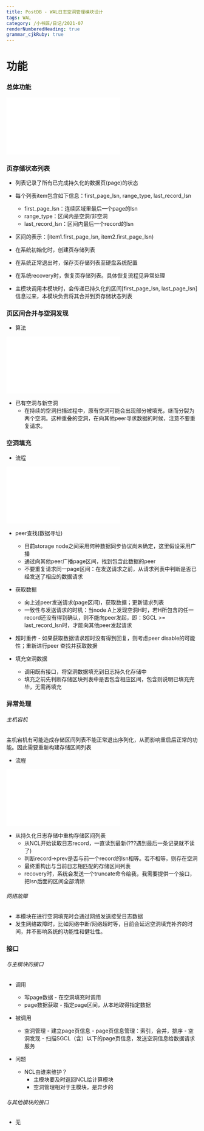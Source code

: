 ```yaml
---
title: PostDB - WAL日志空洞管理模块设计
tags: WAL 
category: /小书匠/日记/2021-07
renderNumberedHeading: true
grammar_cjkRuby: true
---
```



# 功能
### 总体功能

![绘图](./attachments/1626283921116.drawio.html)

### 页存储状态列表
- 列表记录了所有已完成持久化的数据页(page)的状态
- 每个列表item包含如下信息：first_page_lsn, range_type, last_record_lsn
	- first_page_lsn：连续区域里最后一个page的lsn
	- range_type：区间内是空洞/非空洞
	- last_record_lsn：区间内最后一个record的lsn
- 区间的表示：[item1.first_page_lsn, item2.first_page_lsn)

- 在系统初始化时，创建页存储列表
- 在系统正常退出时，保存页存储列表至硬盘系统配置
- 在系统recovery时，恢复页存储列表。具体恢复流程见异常处理
- 主模块调用本模块时，会传递已持久化的区间[first_page_lsn, last_page_lsn]信息过来，本模块负责将其合并到页存储状态列表

### 页区间合并与空洞发现

- 算法

![绘图](./attachments/1627588627602.drawio.html)

- 已有空洞与新空洞
	- 在持续的空洞扫描过程中，原有空洞可能会出现部分被填充，继而分裂为两个空洞。这种重叠的空洞，在向其他peer寻求数据的时候，注意不要重复请求。

### 空洞填充
- 流程

![绘图](./attachments/1626068651977.drawio.html)

- peer查找(数据寻址) 
  - 目前storage node之间采用何种数据同步协议尚未确定，这里假设采用广播
  - 通过向其他peer广播page区间，找到包含此数据的peer
  - 不要重复请求同一page区间：在发送请求之前，从请求列表中判断是否已经发送了相应的数据请求

- 获取数据
	- 向上述peer发送请求(page区间)，获取数据；更新请求列表
	- 一致性与发送请求的时机：当node A上发现空洞H时，若H所包含的任一record还没有得到确认，则不能向peer发起，即：SGCL >= last_record_lsn时，才能向其他peer发起请求


- 超时重传	- 如果获取数据请求超时没有得到回复，则考虑peer disable的可能性；重新进行peer 查找并获取数据

- 填充空洞数据
	- 调用既有接口，将空洞数据填充到日志持久化存储中
	- 填充之前先判断存储区块列表中是否包含相应区间，包含则说明已填充完毕，无需再填充


### 异常处理
###### 主机宕机
主机宕机有可能造成存储区间列表不能正常退出序列化，从而影响重启后正常的功能。因此需要重新构建存储区间列表
- 流程

![绘图](./attachments/1626285222578.drawio.html)

- 从持久化日志存储中重构存储区间列表
  - 从NCL开始读取日志record，一直读到最新(???遇到最后一条记录就不读了)
  - 判断record->prev是否与前一个record的lsn相等。若不相等，则存在空洞
  - 最终重构出与当前日志相匹配的存储区间列表
  - recovery时，系统会发送一个truncate命令给我，我需要提供一个接口，把lsn后面的区间全部清除

###### 网络故障
- 本模块在进行空洞填充时会通过网络发送接受日志数据
- 发生网络故障时，比如网络中断/网络超时等，目前会延迟空洞填充补齐的时间，并不影响系统的功能性和健壮性。

### 接口
###### 与主模块的接口
- 调用
	- 写page数据 - 在空洞填充时调用
	- page数据获取 - 指定page区间，从本地取得指定数据
- 被调用
	- 空洞管理
		   - 建立page页信息
		   - page页信息管理：索引，合并，排序
		   - 空洞发现 - 扫描SGCL（含）以下的page页信息，发送空洞信息给数据请求服务

- 问题
	- NCL由谁来维护？
		- 主模块要及时返回NCL给计算模块
		- 空洞管理相对于主模块，是异步的
###### 与其他模块的接口
- 无

